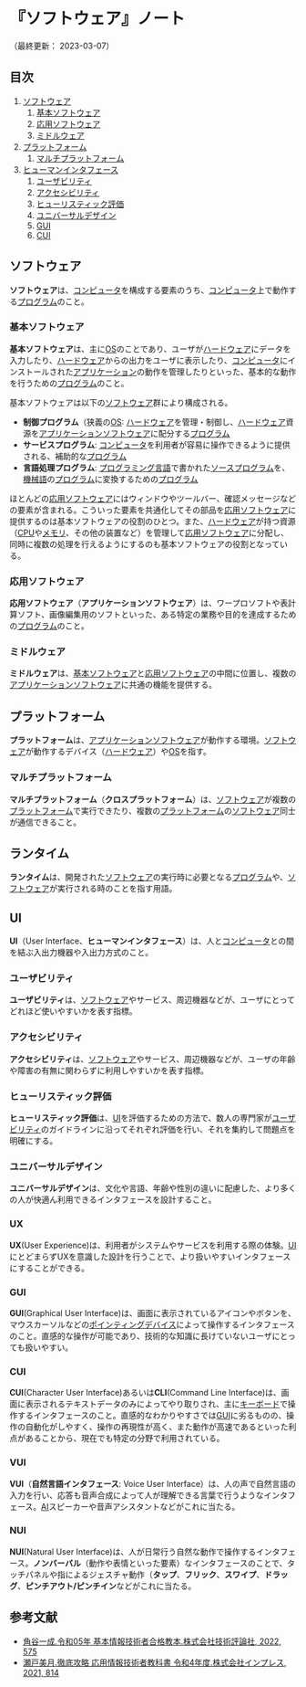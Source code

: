 # 『ソフトウェア』ノート

（最終更新： 2023-03-07）


## 目次

1. [ソフトウェア](#ソフトウェア)
	1. [基本ソフトウェア](#基本ソフトウェア)
	1. [応用ソフトウェア](#応用ソフトウェア)
	1. [ミドルウェア](#ミドルウェア)
1. [プラットフォーム](#プラットフォーム)
	1. [マルチプラットフォーム](#マルチプラットフォーム)
1. [ヒューマンインタフェース](#ヒューマンインタフェース)
	1. [ユーザビリティ](#ユーザビリティ)
	1. [アクセシビリティ](#アクセシビリティ)
	1. [ヒューリスティック評価](#ヒューリスティック評価)
	1. [ユニバーサルデザイン](#ユニバーサルデザイン)
	1. [GUI](#gui)
	1. [CUI](#cui)


## ソフトウェア

**ソフトウェア**は、[コンピュータ](../../../_/chapters/computer.md#コンピュータ)を構成する要素のうち、[コンピュータ](../../../_/chapters/computer.md#コンピュータ)上で動作する[プログラム](../../../../programming/_/chapters/programming.md#プログラム)のこと。

### 基本ソフトウェア

**基本ソフトウェア**は、主に[OS](./operating_system.md#オペレーティングシステム)のことであり、ユーザが[ハードウェア](../../../hardware/_/chapters/hardware.md#ハードウェア)にデータを入力したり、[ハードウェア](../../../hardware/_/chapters/hardware.md#ハードウェア)からの出力をユーザに表示したり、[コンピュータ](../../../_/chapters/computer.md#コンピュータ)にインストールされた[アプリケーション](#応用ソフトウェア)の動作を管理したりといった、基本的な動作を行うための[プログラム](../../../../programming/_/chapters/programming.md#プログラム)のこと。

基本ソフトウェアは以下の[ソフトウェア](#ソフトウェア)群により構成される。

- **制御プログラム**（狭義の[OS](./operating_system.md#オペレーティングシステム): [ハードウェア](../../../hardware/_/chapters/hardware.md#ハードウェア)を管理・制御し、[ハードウェア](../../../hardware/_/chapters/hardware.md#ハードウェア)資源を[アプリケーションソフトウェア](#応用ソフトウェア)に配分する[プログラム](../../../../programming/_/chapters/programming.md#プログラム)
- **サービスプログラム**: [コンピュータ](../../../_/chapters/computer.md#コンピュータ)を利用者が容易に操作できるように提供される、補助的な[プログラム](../../../../programming/_/chapters/programming.md#プログラム)
- **言語処理プログラム**: [プログラミング言語](../../../../programming/_/chapters/programming.md#プログラミング言語)で書かれた[ソースプログラム](../../../../programming/_/chapters/programming.md#ソースコード)を、[機械語](../../../../basics/information_theory/_/chapters/compiler_theory.md#機械語)の[プログラム](../../../../programming/_/chapters/programming.md#プログラム)に変換するための[プログラム](../../../../programming/_/chapters/programming.md#プログラム)

ほとんどの[応用ソフトウェア](#応用ソフトウェア)にはウィンドウやツールバー、確認メッセージなどの要素が含まれる。こういった要素を共通化してその部品を[応用ソフトウェア](#応用ソフトウェア)に提供するのは基本ソフトウェアの役割のひとつ。また、[ハードウェア](../../../hardware/_/chapters/hardware.md#ハードウェア)が持つ資源（[CPU](../../../hardware/_/chapters/processor.md#cpu)や[メモリ](../../../hardware/_/chapters/memory.md#メモリ)、その他の装置など）を管理して[応用ソフトウェア](#応用ソフトウェア)に分配し、同時に複数の処理を行えるようにするのも基本ソフトウェアの役割となっている。

### 応用ソフトウェア

**応用ソフトウェア**（**アプリケーションソフトウェア**）は、ワープロソフトや表計算ソフト、画像編集用のソフトといった、ある特定の業務や目的を達成するための[プログラム](../../../../programming/_/chapters/programming.md#プログラム)のこと。


### ミドルウェア

**ミドルウェア**は、[基本ソフトウェア](#基本ソフトウェア)と[応用ソフトウェア](#応用ソフトウェア)の中間に位置し、複数の[アプリケーションソフトウェア](#応用ソフトウェア)に共通の機能を提供する。


## プラットフォーム

**プラットフォーム**は、[アプリケーションソフトウェア](#応用ソフトウェア)が動作する環境。[ソフトウェア](#ソフトウェア)が動作するデバイス（[ハードウェア](../../../hardware/_/chapters/hardware.md#ハードウェア)）や[OS](./operating_system.md#オペレーティングシステム)を指す。

### マルチプラットフォーム

**マルチプラットフォーム**（**クロスプラットフォーム**）は、[ソフトウェア](#ソフトウェア)が複数の[プラットフォーム](#プラットフォーム)で実行できたり、複数の[プラットフォーム](#プラットフォーム)の[ソフトウェア](#ソフトウェア)同士が通信できること。


## ランタイム

**ランタイム**は、開発された[ソフトウェア](#ソフトウェア)の実行時に必要となる[プログラム](../../../../programming/_/chapters/programming.md#プログラム)や、[ソフトウェア](#ソフトウェア)が実行される時のことを指す用語。


## UI

**UI**（User Interface、**ヒューマンインタフェース**）は、人と[コンピュータ](../../../_/chapters/computer.md#コンピュータ)との間を結ぶ入出力機器や入出力方式のこと。

### ユーザビリティ

**ユーザビリティ**は、[ソフトウェア](#ソフトウェア)やサービス、周辺機器などが、ユーザにとってどれほど使いやすいかを表す指標。

### アクセシビリティ

**アクセシビリティ**は、[ソフトウェア](#ソフトウェア)やサービス、周辺機器などが、ユーザの年齢や障害の有無に関わらずに利用しやすいかを表す指標。

### ヒューリスティック評価

**ヒューリスティック評価**は、[UI](ui)を評価するための方法で、数人の専門家が[ユーザビリティ](#ユーザビリティ)のガイドラインに沿ってそれぞれ評価を行い、それを集約して問題点を明確にする。

### ユニバーサルデザイン

**ユニバーサルデザイン**は、文化や言語、年齢や性別の違いに配慮した、より多くの人が快適ん利用できるインタフェースを設計すること。

### UX

**UX**(User Experience)は、利用者がシステムやサービスを利用する際の体験。[UI](#ui)にとどまらずUXを意識した設計を行うことで、より扱いやすいインタフェースにすることができる。

### GUI

**GUI**(Graphical User Interface)は、画面に表示されているアイコンやボタンを、マウスカーソルなどの[ポインティングデバイス](../../../hardware/_/chapters/io_unit.md#ポインティングデバイス)によって操作するインタフェースのこと。直感的な操作が可能であり、技術的な知識に長けていないユーザにとっても扱いやすい。

### CUI

**CUI**(Character User Interface)あるいは**CLI**(Command Line Interface)は、画面に表示されるテキストデータのみによってやり取りされ、主に[キーボード](../../../hardware/_/chapters/io_unit.md#キーボード)で操作するインタフェースのこと。直感的なわかりやすさでは[GUI](#gui)に劣るものの、操作の自動化がしやすく、操作の再現性が高く、また動作が高速であるといった利点があることから、現在でも特定の分野で利用されている。

### VUI

**VUI**（**自然言語インタフェース**: Voice User Interface）は、人の声で自然言語の入力を行い、応答も音声合成によって人が理解できる言葉で行うようなインタフェース。[AI](../../../../artificial_intelligence/_/chapters/artificial_intelligence.md#人工知能)スピーカーや音声アシスタントなどがこれに当たる。

### NUI

**NUI**(Natural User Interface)は、人が日常行う自然な動作で操作するインタフェース。**ノンバーバル**（動作や表情といった要素）なインタフェースのことで、タッチパネルや指によるジェスチャ動作（**タップ**、**フリック**、**スワイプ**、**ドラッグ**、**ピンチアウト/ピンチイン**などがこれに当たる。


## 参考文献

- [角谷一成.令和05年 基本情報技術者合格教本.株式会社技術評論社, 2022, 575](https://gihyo.jp/book/2022/978-4-297-13164-7)
- [瀬戸美月.徹底攻略 応用情報技術者教科書 令和4年度.株式会社インプレス, 2021, 814](https://book.impress.co.jp/books/1121101057)
